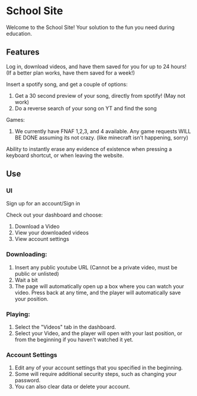 # School Site
Welcome to the School Site!
Your solution to the fun you need during education.

## Features
Log in, download videos, and have them saved for you for up to 24 hours!
(If a better plan works, have them saved for a week!)

Insert a spotify song, and get a couple of options:
  1. Get a 30 second preview of your song, directly from spotify! (May not work)
  2. Do a reverse search of your song on YT and find the song

Games:
  1. We currently have FNAF 1,2,3, and 4 available. Any game requests WILL BE DONE assuming its not crazy. (like minecraft isn't happening, sorry)

Ability to instantly erase any evidence of existence when pressing a keyboard shortcut, or when leaving the website.

## Use
### UI
Sign up for an account/Sign in

Check out your dashboard and choose:
  1. Download a Video
  2. View your downloaded videos
  3. View account settings

### Downloading:
1. Insert any public youtube URL (Cannot be a private video, must be public or unlisted)
2. Wait a bit
3. The page will automatically open up a box where you can watch your video. Press back at any time, and the player will automatically save your position.

### Playing:
1. Select the "Videos" tab in the dashboard. 
2. Select your Video, and the player will open with your last position, or from the beginning if you haven't watched it yet.

### Account Settings
1. Edit any of your account settings that you specified in the beginning.
2. Some will require additional security steps, such as changing your password.
3. You can also clear data or delete your account.
